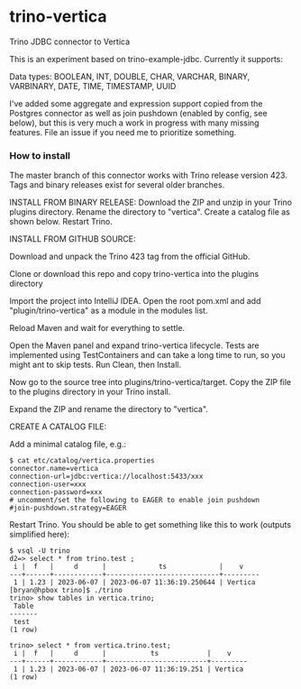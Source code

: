 # trino-vertica
Trino JDBC connector to Vertica

This is an experiment based on trino-example-jdbc.  Currently it supports:

Data types: BOOLEAN, INT, DOUBLE, CHAR, VARCHAR, BINARY, VARBINARY, DATE, TIME, TIMESTAMP, UUID

I've added some aggregate and expression support copied from the Postgres connector as well as join pushdown (enabled by config, see below), but this is very much a work in progress with many missing features.  File an issue if you need me to prioritize something.

### How to install

The master branch of this connector works with Trino release version 423.  Tags and binary releases exist for several older branches.

INSTALL FROM BINARY RELEASE: Download the ZIP and unzip in your Trino plugins directory.  Rename the directory to "vertica".  Create a catalog  file as shown below.  Restart Trino.

INSTALL FROM GITHUB SOURCE:

Download and unpack the Trino 423 tag from the official GitHub.

Clone or download this repo and copy trino-vertica into the plugins directory

Import the project into IntelliJ IDEA.  Open the root pom.xml and add "plugin/trino-vertica" as a module in the modules list.

Reload Maven and wait for everything to settle.

Open the Maven panel and expand trino-vertica lifecycle.  Tests are implemented using TestContainers and can take a long time to run, so you might ant to skip tests.  Run Clean, then Install.

Now go to the source tree into plugins/trino-vertica/target.  Copy the ZIP file to the plugins directory in your Trino install.

Expand the ZIP and rename the directory to "vertica".

CREATE A CATALOG FILE:

Add a minimal catalog file, e.g.:
```
$ cat etc/catalog/vertica.properties
connector.name=vertica
connection-url=jdbc:vertica://localhost:5433/xxx
connection-user=xxx
connection-password=xxx
# uncomment/set the following to EAGER to enable join pushdown
#join-pushdown.strategy=EAGER
```
Restart Trino.  You should be able to get something like this to work (outputs simplified here):
```
$ vsql -U trino
d2=> select * from trino.test ;
 i |  f   |     d      |             ts             |    v
---+------+------------+----------------------------+---------
 1 | 1.23 | 2023-06-07 | 2023-06-07 11:36:19.250644 | Vertica
[bryan@hpbox trino]$ ./trino
trino> show tables in vertica.trino;
 Table
-------
 test
(1 row)

trino> select * from vertica.trino.test;
 i |  f   |     d      |           ts            |    v
---+------+------------+-------------------------+---------
 1 | 1.23 | 2023-06-07 | 2023-06-07 11:36:19.251 | Vertica
(1 row)
```
